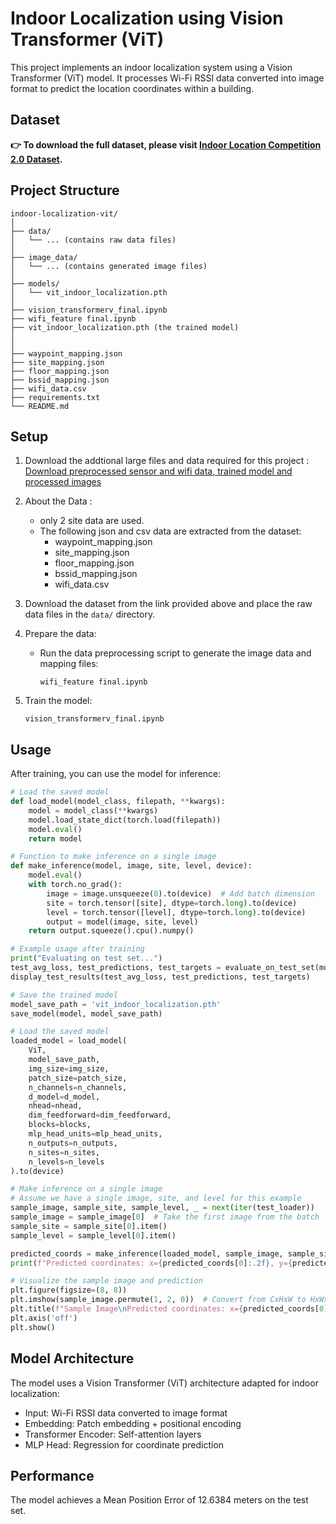 # Indoor Localization using Vision Transformer (ViT)

This project implements an indoor localization system using a Vision Transformer (ViT) model. It processes Wi-Fi RSSI data converted into image format to predict the location coordinates within a building.

## Dataset

**👉 To download the full dataset, please visit [Indoor Location Competition 2.0 Dataset](https://www.microsoft.com/en-us/research/publication/indoor-location-competition-2-0-dataset/).**

## Project Structure

```
indoor-localization-vit/
│
├── data/
│   └── ... (contains raw data files)
│
├── image_data/
│   └── ... (contains generated image files)
│
├── models/
│   └── vit_indoor_localization.pth
│
├── vision_transformerv_final.ipynb
├── wifi_feature final.ipynb
├── vit_indoor_localization.pth (the trained model)
│   
│
├── waypoint_mapping.json
├── site_mapping.json
├── floor_mapping.json
├── bssid_mapping.json
├── wifi_data.csv
├── requirements.txt
└── README.md
```

## Setup

1. Download the addtional large files and data required for this project :
  [Download preprocessed sensor and wifi data, trained model and processed images](https://drive.google.com/drive/folders/1gPzmf_eKa1VZv8dL9bVd8_gFxYkZNVFb?usp=share_link)


2. About the Data :
   - only 2 site data are used.
   - The following json and csv data are extracted from the dataset:
      - waypoint_mapping.json
     - site_mapping.json
     - floor_mapping.json
     - bssid_mapping.json
     - wifi_data.csv

3. Download the dataset from the link provided above and place the raw data files in the `data/` directory.

5. Prepare the data:
   - Run the data preprocessing script to generate the image data and mapping files:
     ```
     wifi_feature final.ipynb
     ```

6. Train the model:
   ```
   vision_transformerv_final.ipynb
   ```

## Usage

After training, you can use the model for inference:

```python
# Load the saved model
def load_model(model_class, filepath, **kwargs):
    model = model_class(**kwargs)
    model.load_state_dict(torch.load(filepath))
    model.eval()
    return model

# Function to make inference on a single image
def make_inference(model, image, site, level, device):
    model.eval()
    with torch.no_grad():
        image = image.unsqueeze(0).to(device)  # Add batch dimension
        site = torch.tensor([site], dtype=torch.long).to(device)
        level = torch.tensor([level], dtype=torch.long).to(device)
        output = model(image, site, level)
    return output.squeeze().cpu().numpy()

# Example usage after training
print("Evaluating on test set...")
test_avg_loss, test_predictions, test_targets = evaluate_on_test_set(model, test_loader, device, criterion)
display_test_results(test_avg_loss, test_predictions, test_targets)

# Save the trained model
model_save_path = 'vit_indoor_localization.pth'
save_model(model, model_save_path)

# Load the saved model
loaded_model = load_model(
    ViT,
    model_save_path,
    img_size=img_size,
    patch_size=patch_size,
    n_channels=n_channels,
    d_model=d_model,
    nhead=nhead,
    dim_feedforward=dim_feedforward,
    blocks=blocks,
    mlp_head_units=mlp_head_units,
    n_outputs=n_outputs,
    n_sites=n_sites,
    n_levels=n_levels
).to(device)

# Make inference on a single image
# Assume we have a single image, site, and level for this example
sample_image, sample_site, sample_level, _ = next(iter(test_loader))
sample_image = sample_image[0]  # Take the first image from the batch
sample_site = sample_site[0].item()
sample_level = sample_level[0].item()

predicted_coords = make_inference(loaded_model, sample_image, sample_site, sample_level, device)
print(f"Predicted coordinates: x={predicted_coords[0]:.2f}, y={predicted_coords[1]:.2f}")

# Visualize the sample image and prediction
plt.figure(figsize=(8, 8))
plt.imshow(sample_image.permute(1, 2, 0))  # Convert from CxHxW to HxWxC for displaying
plt.title(f"Sample Image\nPredicted coordinates: x={predicted_coords[0]:.2f}, y={predicted_coords[1]:.2f}")
plt.axis('off')
plt.show()
```

## Model Architecture

The model uses a Vision Transformer (ViT) architecture adapted for indoor localization:

- Input: Wi-Fi RSSI data converted to image format
- Embedding: Patch embedding + positional encoding
- Transformer Encoder: Self-attention layers
- MLP Head: Regression for coordinate prediction

## Performance

The model achieves a Mean Position Error of 12.6384 meters on the test set. 

